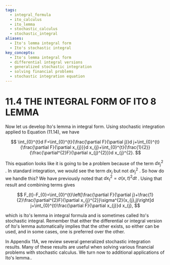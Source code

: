 ```yaml
---
tags:
  - integral_formula
  - ito_calculus
  - ito_lemma
  - stochastic_calculus
  - stochastic_integral
aliases:
  - Ito's lemma integral form
  - Ito's stochastic integral
key_concepts:
  - Ito's lemma integral form
  - differential integral versions
  - generalized stochastic integration
  - solving financial problems
  - stochastic integration equation
---
```


# 11.4 THE INTEGRAL FORM OF ITO $\mathbf{8}$ LEMMA

Now let us develop Ito's lemma in integral form. Using stochastic integration applied to Equation (11.14), we have

$$
\int_{0}^{t}d F=\int_{0}^{t}{\frac{\partial F}{\partial j}}d j+\int_{0}^{t}{\frac{\partial F}{\partial x_{j}}}d x_{j}+\int_{0}^{t}{\frac{1}{2}}{\frac{\partial^{2}F}{\partial x_{j}^{2}}}d x_{j}^{2}.
$$

This equation looks like it is going to be a problem because of the term $d x_{j}^{2}$ . In standard integration, we would see the term $d x_{j}$ but not $d x_{j}^{2}$ . So how do we handle this? We have previously noted that $d x_{t}^{2}=\sigma(x,t)^{2}d t$ . Using that result and combining terms gives

$$
F_{t}-F_{0}=\int_{0}^{t}\left[\frac{\partial F}{\partial j}+\frac{1}{2}\frac{\partial^{2}F}{\partial x_{j}^{2}}\sigma^{2}(x_{j},j)\right]d j+\int_{0}^{t}\frac{\partial F}{\partial x_{j}}d x_{j},
$$

which is Ito's lemma in integral formula and is sometimes called Ito's stochastic integral. Remember that either the differential or integral version of Ito's lemma automatically implies that the other exists, so either can be used, and in some cases, one is preferred over the other.

In Appendix 11A, we review several generalized stochastic integration results. Many of these results are useful when solving various financial problems with stochastic calculus. We turn now to additional applications of Ito's lemma..
